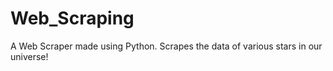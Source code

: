 # Web_Scraping

A Web Scraper made using Python. Scrapes the data of various stars in our universe!
